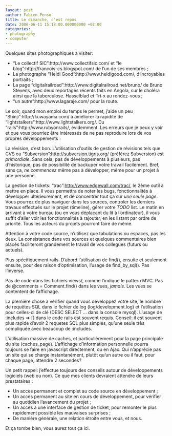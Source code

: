 ```yaml
---
layout: post
author: Fabien Penso
title: Le dimanche, c'est repos
date: 2006-06-11 15:18:00.000000000 +02:00
categories:
- photography
- computer
---
```

<p>Quelques sites photographiques à visiter:</p>

<ul>
<li>“Le collectif SIC”:http://www.collectifsic.com/ et “le blog”:http://francois-cs.blogspot.com/ de l’un de ses membres ; </li>
<li>La photographe “Heidi Good”:http://www.heidigood.com/, d’incroyables portraits ;</li>
<li>La page “digitalrailroad”:http://www.digitalrailroad.net/bruno/ de Bruno Stevens, avec deux reportages récents faits en Angola, sur le choléra ainsi que la tuberculose. Hasselblad et Tri-x au rendez-vous ;</li>
<li>“un autre”:http://www.lagaraje.com/ pour la route.</li>
</ul>

<p>Le soir, quand mon emploi du temps le permet, j’aide un peu “Shinji”:http://kuwayama.com/ à améliorer la rapidité de “lightstalkers”:http://www.lightstalkers.org/. Du “rails”:http://www.rubyonrails/, évidemment. Les erreurs que je peux y voir et que vous pourriez être intéressés de ne pas reproduire lors de vos propres développements :</p>

La révision, c’est bon. L’utilisation d’outils de gestion de révisions tels que CVS ou “Subversion”:http://subversion.tigris.org/ (préférez Subversion) est <em>primordiale</em>. Sans cela, pas de développements à plusieurs, pas d’historique, pas de possibilité de backuper votre travail facilement. Bref, sans ça, <em>ne commencez</em> même pas à développer, même pour un projet à une personne.

La gestion de tickets: “trac”:http://www.edgewall.com/trac/, le 2ème outil à mettre en place. Il vous permettra de noter les bugs, fonctionnalités à développer ultérieurement, et de concentrer tout ça sur <em>une seule page</em>. Vous pourrez de plus naviguer dans les sources, controler les derniers travaux effectués sur le projet (timeline), gérer votre <em>TODO</em> list. Le matin en arrivant à votre bureau (ou en vous déplaçant du lit à l’ordinateur), il vous suffit d’aller voir les fonctionnalités à rajouter, en les listant par ordre de priorité. Tous les acteurs du projets pourront faire de même.

Attention à votre code source, n’utilisez que tabulations ou espaces, pas les deux. La consistance dans vos sources et quelques commentaires bien placés faciliteront grandement le travail de vos collegues (futurs ou actuels).

Plus spécifiquement rails. D’abord l’utilisation de find(), ensuite et seulement ensuite, pour des raison d’optimisation, l’usage de find_by_sql(). Pas l’inverse.

Pas de code dans les fichiers views/, comme l’indique le pattern MVC. Pas de @comments = Comment.find() dans les vues, <em>jamais</em>. Les vues se contentent de l’affichage.

La première chose à vérifier quand vous développez votre site, le nombre de requêtes SQL dans le fichier de log (log/development.log) et l’utilisation pour celles-ci de clé (DESC SELECT … dans la console mysql). L’usage de :includes => [] dans le code rails est souvent requis. Conseil: il est souvent plus rapide d’avoir 2 requetes SQL plus simples, qu’une seule très compliquée avec beaucoup de :includes.

L’utilisation massive de caches, et particulièrement pour la page principale du site (caches_page). L’affichage d’information personnelle pourra toujours se faire en javascript directement, ou en Ajax. Qui n’apprécie pas un site qui se charge instantanément, plutôt qu’un autre ou il faut, pour chaque page, attendre 2 secondes?

<p>Un petit rappel: j’effectue toujours des conseils autour de développements logiciels (web ou non). Ce que mes clients devraient attendre de leurs prestataires :</p>

<ul>
<li>Un accès permanent et complet au code source en développement ;</li>
<li>Un accès permanent au site en cours de développement, pour vérifier au quotidien l’avancement du projet ;</li>
<li>Un accès à une interface de gestion de ticket, pour remonter le plus rapidement possible les mauvaises surprises ;</li>
<li>De manière générale, une relation étroite entre vous, et nous.</li>
</ul>

<p>Et ça tombe bien, vous aurez tout ça ici.</p>
